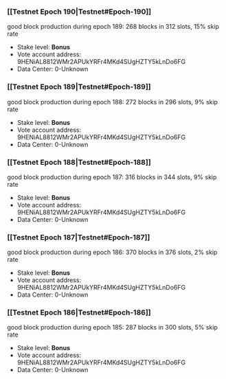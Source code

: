 ### [[Testnet Epoch 190|Testnet#Epoch-190]]
good block production during epoch 189: 268 blocks in 312 slots, 15% skip rate
* Stake level: **Bonus** 
* Vote account address: 9HENiAL8812WMr2APUkYRFr4MKd4SUgHZTY5kLnDo6FG
* Data Center: 0-Unknown
### [[Testnet Epoch 189|Testnet#Epoch-189]]
good block production during epoch 188: 272 blocks in 296 slots, 9% skip rate
* Stake level: **Bonus** 
* Vote account address: 9HENiAL8812WMr2APUkYRFr4MKd4SUgHZTY5kLnDo6FG
* Data Center: 0-Unknown
### [[Testnet Epoch 188|Testnet#Epoch-188]]
good block production during epoch 187: 316 blocks in 344 slots, 9% skip rate
* Stake level: **Bonus** 
* Vote account address: 9HENiAL8812WMr2APUkYRFr4MKd4SUgHZTY5kLnDo6FG
* Data Center: 0-Unknown
### [[Testnet Epoch 187|Testnet#Epoch-187]]
good block production during epoch 186: 370 blocks in 376 slots, 2% skip rate
* Stake level: **Bonus** 
* Vote account address: 9HENiAL8812WMr2APUkYRFr4MKd4SUgHZTY5kLnDo6FG
* Data Center: 0-Unknown
### [[Testnet Epoch 186|Testnet#Epoch-186]]
good block production during epoch 185: 287 blocks in 300 slots, 5% skip rate
* Stake level: **Bonus** 
* Vote account address: 9HENiAL8812WMr2APUkYRFr4MKd4SUgHZTY5kLnDo6FG
* Data Center: 0-Unknown